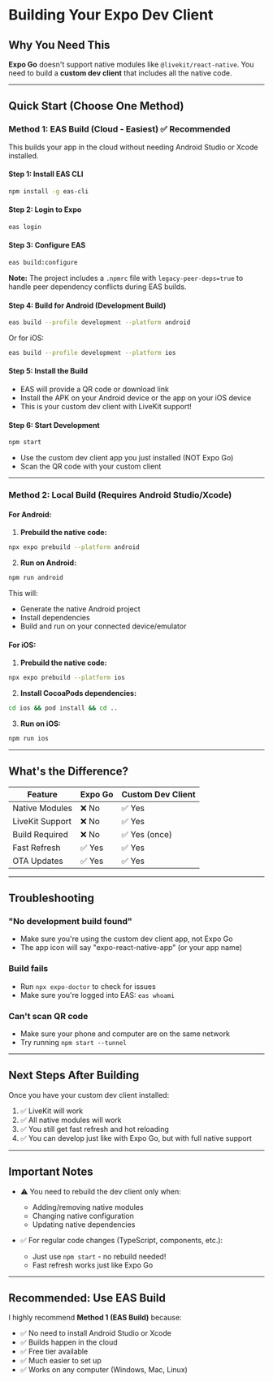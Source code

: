 # Building Your Expo Dev Client

## Why You Need This

**Expo Go** doesn't support native modules like `@livekit/react-native`. You need to build a **custom dev client** that includes all the native code.

---

## Quick Start (Choose One Method)

### **Method 1: EAS Build (Cloud - Easiest)** ✅ Recommended

This builds your app in the cloud without needing Android Studio or Xcode installed.

#### Step 1: Install EAS CLI
```bash
npm install -g eas-cli
```

#### Step 2: Login to Expo
```bash
eas login
```

#### Step 3: Configure EAS
```bash
eas build:configure
```

**Note:** The project includes a `.npmrc` file with `legacy-peer-deps=true` to handle peer dependency conflicts during EAS builds.

#### Step 4: Build for Android (Development Build)
```bash
eas build --profile development --platform android
```

Or for iOS:
```bash
eas build --profile development --platform ios
```

#### Step 5: Install the Build
- EAS will provide a QR code or download link
- Install the APK on your Android device or the app on your iOS device
- This is your custom dev client with LiveKit support!

#### Step 6: Start Development
```bash
npm start
```
- Use the custom dev client app you just installed (NOT Expo Go)
- Scan the QR code with your custom client

---

### **Method 2: Local Build (Requires Android Studio/Xcode)**

#### For Android:

1. **Prebuild the native code:**
```bash
npx expo prebuild --platform android
```

2. **Run on Android:**
```bash
npm run android
```

This will:
- Generate the native Android project
- Install dependencies
- Build and run on your connected device/emulator

#### For iOS:

1. **Prebuild the native code:**
```bash
npx expo prebuild --platform ios
```

2. **Install CocoaPods dependencies:**
```bash
cd ios && pod install && cd ..
```

3. **Run on iOS:**
```bash
npm run ios
```

---

## What's the Difference?

| Feature | Expo Go | Custom Dev Client |
|---------|---------|-------------------|
| Native Modules | ❌ No | ✅ Yes |
| LiveKit Support | ❌ No | ✅ Yes |
| Build Required | ❌ No | ✅ Yes (once) |
| Fast Refresh | ✅ Yes | ✅ Yes |
| OTA Updates | ✅ Yes | ✅ Yes |

---

## Troubleshooting

### "No development build found"
- Make sure you're using the custom dev client app, not Expo Go
- The app icon will say "expo-react-native-app" (or your app name)

### Build fails
- Run `npx expo-doctor` to check for issues
- Make sure you're logged into EAS: `eas whoami`

### Can't scan QR code
- Make sure your phone and computer are on the same network
- Try running `npm start --tunnel`

---

## Next Steps After Building

Once you have your custom dev client installed:

1. ✅ LiveKit will work
2. ✅ All native modules will work
3. ✅ You still get fast refresh and hot reloading
4. ✅ You can develop just like with Expo Go, but with full native support

---

## Important Notes

- ⚠️ You need to rebuild the dev client only when:
  - Adding/removing native modules
  - Changing native configuration
  - Updating native dependencies

- ✅ For regular code changes (TypeScript, components, etc.):
  - Just use `npm start` - no rebuild needed!
  - Fast refresh works just like Expo Go

---

## Recommended: Use EAS Build

I highly recommend **Method 1 (EAS Build)** because:
- ✅ No need to install Android Studio or Xcode
- ✅ Builds happen in the cloud
- ✅ Free tier available
- ✅ Much easier to set up
- ✅ Works on any computer (Windows, Mac, Linux)

